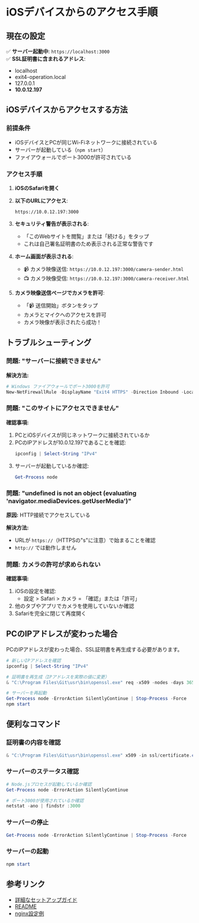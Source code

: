 # iOSデバイスからのアクセス手順

## 現在の設定

✅ **サーバー起動中**: `https://localhost:3000`  
✅ **SSL証明書に含まれるアドレス**:
- localhost
- exit4-operation.local
- 127.0.0.1
- **10.0.12.197** 

## iOSデバイスからアクセスする方法

### 前提条件
- iOSデバイスとPCが同じWi-Fiネットワークに接続されている
- サーバーが起動している（`npm start`）
- ファイアウォールでポート3000が許可されている

### アクセス手順

1. **iOSのSafariを開く**

2. **以下のURLにアクセス**:
   ```
   https://10.0.12.197:3000
   ```

3. **セキュリティ警告が表示される**:
   - 「このWebサイトを閲覧」または「続ける」をタップ
   - これは自己署名証明書のため表示される正常な警告です

4. **ホーム画面が表示される**:
   - 📹 カメラ映像送信: `https://10.0.12.197:3000/camera-sender.html`
   - 📺 カメラ映像受信: `https://10.0.12.197:3000/camera-receiver.html`

5. **カメラ映像送信ページでカメラを許可**:
   - 「📹 送信開始」ボタンをタップ
   - カメラとマイクへのアクセスを許可
   - カメラ映像が表示されたら成功！

## トラブルシューティング

### 問題: "サーバーに接続できません"

**解決方法:**
```powershell
# Windows ファイアウォールでポート3000を許可
New-NetFirewallRule -DisplayName "Exit4 HTTPS" -Direction Inbound -LocalPort 3000 -Protocol TCP -Action Allow
```

### 問題: "このサイトにアクセスできません"

**確認事項:**
1. PCとiOSデバイスが同じネットワークに接続されているか
2. PCのIPアドレスが10.0.12.197であることを確認:
   ```powershell
   ipconfig | Select-String "IPv4"
   ```
3. サーバーが起動しているか確認:
   ```powershell
   Get-Process node
   ```

### 問題: "undefined is not an object (evaluating 'navigator.mediaDevices.getUserMedia')"

**原因:** HTTP接続でアクセスしている

**解決方法:**
- URLが `https://`（HTTPSの"s"に注意）で始まることを確認
- `http://` では動作しません

### 問題: カメラの許可が求められない

**確認事項:**
1. iOSの設定を確認:
   - 設定 > Safari > カメラ = 「確認」または「許可」
2. 他のタブやアプリでカメラを使用していないか確認
3. Safariを完全に閉じて再度開く

## PCのIPアドレスが変わった場合

PCのIPアドレスが変わった場合、SSL証明書を再生成する必要があります。

```powershell
# 新しいIPアドレスを確認
ipconfig | Select-String "IPv4"

# 証明書を再生成（IPアドレスを実際の値に変更）
& "C:\Program Files\Git\usr\bin\openssl.exe" req -x509 -nodes -days 365 -newkey rsa:2048 -keyout ssl/private.key -out ssl/certificate.crt -subj "/C=JP/ST=Tokyo/L=Tokyo/O=Exit4 Operation/OU=IT/CN=localhost" -addext "subjectAltName=DNS:localhost,DNS:exit4-operation.local,IP:127.0.0.1,IP:新しいIPアドレス"

# サーバーを再起動
Get-Process node -ErrorAction SilentlyContinue | Stop-Process -Force
npm start
```

## 便利なコマンド

### 証明書の内容を確認
```powershell
& "C:\Program Files\Git\usr\bin\openssl.exe" x509 -in ssl/certificate.crt -text -noout | Select-String "Subject:|DNS:|IP Address:"
```

### サーバーのステータス確認
```powershell
# Node.jsプロセスが起動しているか確認
Get-Process node -ErrorAction SilentlyContinue

# ポート3000が使用されているか確認
netstat -ano | findstr :3000
```

### サーバーの停止
```powershell
Get-Process node -ErrorAction SilentlyContinue | Stop-Process -Force
```

### サーバーの起動
```powershell
npm start
```

## 参考リンク

- [詳細なセットアップガイド](CAMERA_SETUP.md)
- [README](README.md)
- [nginx設定例](nginx.conf.example)
